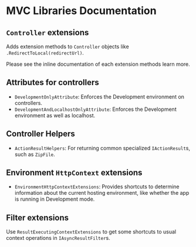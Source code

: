 # MVC Libraries Documentation



## `Controller` extensions

Adds extension methods to `Controller` objects like `.RedirectToLocal(redirectUrl)`.

Please see the inline documentation of each extension methods learn more.


## Attributes for controllers

- `DevelopmentOnlyAttribute`: Enforces the Development environment on controllers.
- `DevelopmentAndLocalhostOnlyAttribute`: Enforces the Development environment as well as localhost.


## Controller Helpers

- `ActionResultHelpers`: For returning common specialized `IActionResult`s, such as `ZipFile`.

## Environment `HttpContext` extensions

- `EnvironmentHttpContextExtensions`: Provides shortcuts to determine information about the current hosting environment, like whether the app is running in Development mode.

## Filter extensions
 
Use `ResultExecutingContextExtensions` to get some shortcuts to usual context operations in `IAsyncResultFilter`s.
